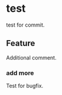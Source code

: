 test
====

test for commit.

Feature
-------
Additional comment.

### add more ###
Test for bugfix.
